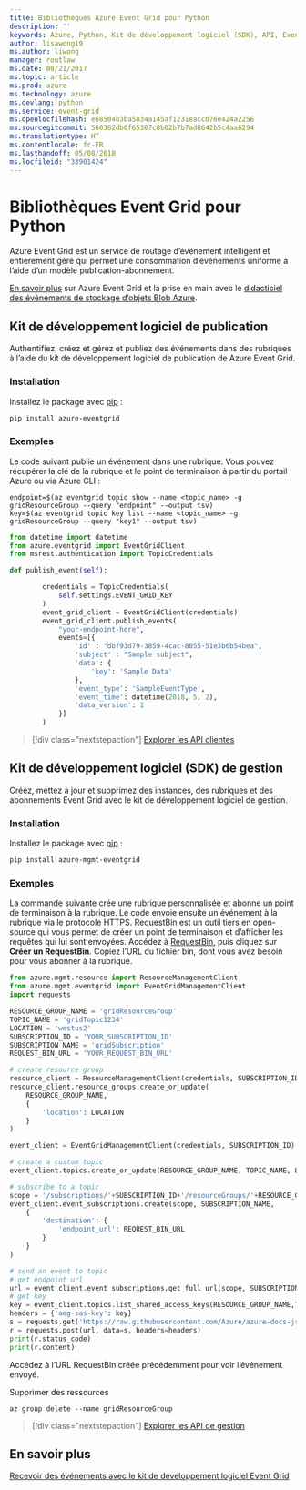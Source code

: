 ```yaml
---
title: Bibliothèques Azure Event Grid pour Python
description: ''
keywords: Azure, Python, Kit de développement logiciel (SDK), API, Event Grid
author: lisawong19
ms.author: liwong
manager: routlaw
ms.date: 08/21/2017
ms.topic: article
ms.prod: azure
ms.technology: azure
ms.devlang: python
ms.service: event-grid
ms.openlocfilehash: e68504b3ba5834a145af1231eacc076e424a2256
ms.sourcegitcommit: 560362db0f65307c8b02b7b7ad8642b5c4aa6294
ms.translationtype: HT
ms.contentlocale: fr-FR
ms.lasthandoff: 05/08/2018
ms.locfileid: "33901424"
---
```

# <a name="event-grid-libraries-for-python"></a>Bibliothèques Event Grid pour Python


Azure Event Grid est un service de routage d’événement intelligent et entièrement géré qui permet une consommation d’événements uniforme à l’aide d’un modèle publication-abonnement.

[En savoir plus](/azure/event-grid/overview) sur Azure Event Grid et la prise en main avec le [didacticiel des événements de stockage d’objets Blob Azure](/azure/storage/blobs/storage-blob-event-quickstart). 

## <a name="publish-sdk"></a>Kit de développement logiciel de publication

Authentifiez, créez et gérez et publiez des événements dans des rubriques à l’aide du kit de développement logiciel de publication de Azure Event Grid.

### <a name="installation"></a>Installation 

Installez le package avec [pip](https://pip.pypa.io/en/stable/quickstart/) :

```bash
pip install azure-eventgrid
```

### <a name="example"></a>Exemples 

Le code suivant publie un événement dans une rubrique. Vous pouvez récupérer la clé de la rubrique et le point de terminaison à partir du portail Azure ou via Azure CLI :

```azurecli-interactive
endpoint=$(az eventgrid topic show --name <topic_name> -g gridResourceGroup --query "endpoint" --output tsv)
key=$(az eventgrid topic key list --name <topic_name> -g gridResourceGroup --query "key1" --output tsv)
```

```python
from datetime import datetime
from azure.eventgrid import EventGridClient
from msrest.authentication import TopicCredentials

def publish_event(self):

        credentials = TopicCredentials(
            self.settings.EVENT_GRID_KEY
        )
        event_grid_client = EventGridClient(credentials)
        event_grid_client.publish_events(
            "your-endpoint-here",
            events=[{
                'id' : "dbf93d79-3859-4cac-8055-51e3b6b54bea",
                'subject' : "Sample subject",
                'data': {
                    'key': 'Sample Data'
                },
                'event_type': 'SampleEventType',
                'event_time': datetime(2018, 5, 2),
                'data_version': 1
            }]
        )
```

> [!div class="nextstepaction"]
> [Explorer les API clientes](/python/api/overview/azure/eventgrid/client)

## <a name="management-sdk"></a>Kit de développement logiciel (SDK) de gestion

Créez, mettez à jour et supprimez des instances, des rubriques et des abonnements Event Grid avec le kit de développement logiciel de gestion.

### <a name="installation"></a>Installation 

Installez le package avec [pip](https://pip.pypa.io/en/stable/quickstart/) :

```bash
pip install azure-mgmt-eventgrid
```

### <a name="example"></a>Exemples

La commande suivante crée une rubrique personnalisée et abonne un point de terminaison à la rubrique. Le code envoie ensuite un événement à la rubrique via le protocole HTTPS.
RequestBin est un outil tiers en open-source qui vous permet de créer un point de terminaison et d’afficher les requêtes qui lui sont envoyées. Accédez à [RequestBin](https://requestb.in/), puis cliquez sur **Créer un RequestBin**. Copiez l’URL du fichier bin, dont vous avez besoin pour vous abonner à la rubrique.

```python
from azure.mgmt.resource import ResourceManagementClient
from azure.mgmt.eventgrid import EventGridManagementClient
import requests

RESOURCE_GROUP_NAME = 'gridResourceGroup'
TOPIC_NAME = 'gridTopic1234'
LOCATION = 'westus2'
SUBSCRIPTION_ID = 'YOUR_SUBSCRIPTION_ID'
SUBSCRIPTION_NAME = 'gridSubscription'
REQUEST_BIN_URL = 'YOUR_REQUEST_BIN_URL'

# create resource group
resource_client = ResourceManagementClient(credentials, SUBSCRIPTION_ID)
resource_client.resource_groups.create_or_update(
    RESOURCE_GROUP_NAME,
    {
        'location': LOCATION
    }
)

event_client = EventGridManagementClient(credentials, SUBSCRIPTION_ID)

# create a custom topic
event_client.topics.create_or_update(RESOURCE_GROUP_NAME, TOPIC_NAME, LOCATION)

# subscribe to a topic
scope = '/subscriptions/'+SUBSCRIPTION_ID+'/resourceGroups/'+RESOURCE_GROUP_NAME+'/providers/Microsoft.EventGrid/topics/'+TOPIC_NAME
event_client.event_subscriptions.create(scope, SUBSCRIPTION_NAME,
    {
        'destination': {
            'endpoint_url': REQUEST_BIN_URL
        }
    }
)

# send an event to topic
# get endpoint url
url = event_client.event_subscriptions.get_full_url(scope, SUBSCRIPTION_NAME).endpoint_url
# get key
key = event_client.topics.list_shared_access_keys(RESOURCE_GROUP_NAME,TOPIC_NAME).key1
headers = {'aeg-sas-key': key}
s = requests.get('https://raw.githubusercontent.com/Azure/azure-docs-json-samples/master/event-grid/customevent.json')
r = requests.post(url, data=s, headers=headers)
print(r.status_code)
print(r.content)
```
Accédez à l’URL RequestBin créée précédemment pour voir l’événement envoyé.

Supprimer des ressources
```azurecli-interactive
az group delete --name gridResourceGroup
```

> [!div class="nextstepaction"]
> [Explorer les API de gestion](/python/api/overview/azure/eventgrid/management)

## <a name="learn-more"></a>En savoir plus

[Recevoir des événements avec le kit de développement logiciel Event Grid](/azure/event-grid/receive-events)